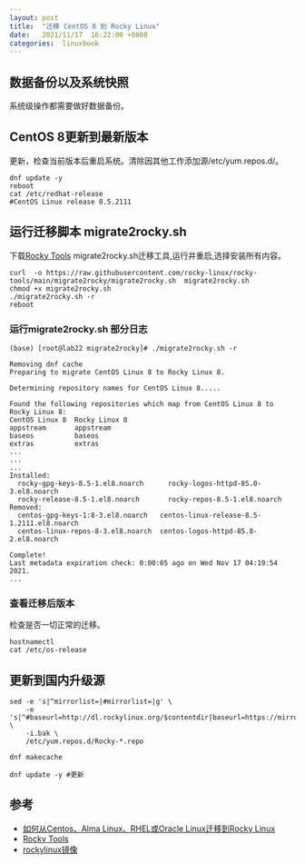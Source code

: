 ```yaml
---
layout: post
title:  "迁移 CentOS 8 到 Rocky Linux"
date:   2021/11/17  16:22:00 +0800
categories:  linuxbook
---
```


## 数据备份以及系统快照
系统级操作都需要做好数据备份。

## CentOS 8更新到最新版本
更新，检查当前版本后重启系统。清除因其他工作添加源/etc/yum.repos.d/。
```
dnf update -y
reboot
cat /etc/redhat-release
#CentOS Linux release 8.5.2111
```

## 运行迁移脚本 migrate2rocky.sh
下载[Rocky Tools](https://github.com/rocky-linux/rocky-tools) migrate2rocky.sh迁移工具,运行并重启,选择安装所有内容。
```
curl  -o https://raw.githubusercontent.com/rocky-linux/rocky-tools/main/migrate2rocky/migrate2rocky.sh  migrate2rocky.sh
chmod +x migrate2rocky.sh
./migrate2rocky.sh -r
reboot
```
### 运行migrate2rocky.sh 部分日志
```
(base) [root@lab22 migrate2rocky]# ./migrate2rocky.sh -r

Removing dnf cache
Preparing to migrate CentOS Linux 8 to Rocky Linux 8.

Determining repository names for CentOS Linux 8.....

Found the following repositories which map from CentOS Linux 8 to Rocky Linux 8:
CentOS Linux 8  Rocky Linux 8
appstream       appstream
baseos          baseos
extras          extras
...
...
...
Installed:
  rocky-gpg-keys-8.5-1.el8.noarch      rocky-logos-httpd-85.0-3.el8.noarch
  rocky-release-8.5-1.el8.noarch       rocky-repos-8.5-1.el8.noarch
Removed:
  centos-gpg-keys-1:8-3.el8.noarch   centos-linux-release-8.5-1.2111.el8.noarch
  centos-linux-repos-8-3.el8.noarch  centos-logos-httpd-85.8-2.el8.noarch

Complete!
Last metadata expiration check: 0:00:05 ago on Wed Nov 17 04:19:54 2021.
...

```


### 查看迁移后版本
检查是否一切正常的迁移。
```
hostnamectl 
cat /etc/os-release

```





## 更新到国内升级源

```
sed -e 's|^mirrorlist=|#mirrorlist=|g' \
    -e 's|^#baseurl=http://dl.rockylinux.org/$contentdir|baseurl=https://mirrors.aliyun.com/rockylinux|g' \
    -i.bak \
    /etc/yum.repos.d/Rocky-*.repo

dnf makecache

dnf update -y #更新

```

## 参考
- [如何从Centos、Alma Linux、RHEL或Oracle Linux迁移到Rocky Linux](https://docs.rockylinux.org/zh/guides/migrate2rocky/)
- [Rocky Tools](https://github.com/rocky-linux/rocky-tools)
- [rockylinux镜像](https://developer.aliyun.com/mirror/rockylinux)